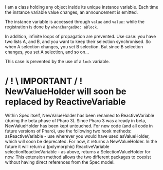 I am a class holding any object inside its unique instance variable. 
Each time the instance variable value changes, an announcement is emitted. 

The instance variable is accessed through `value` and `value:` while the registration is done by `whenChangedDo: aBlock`. 

In addition, infinite loops of propagation are prevented. 
Use case: you have two lists A, and B, and you want to keep their selection synchronised. 
So when A selection changes, you set B selection. 
But since B selection changes, you set A selection, and so on… 

This case is prevented by the use of a `lock` variable.

/ ! \ IMPORTANT / ! \
NewValueHolder will soon be replaced by ReactiveVariable
=============================================
Within Spec itself, NewValueHolder has been renamed to ReactiveVariable (during the beta phase of Pharo 3).
Since Pharo 3 was already in beta, NewValueHolder has been kept untouched.
For new code (and all code in future versions of Pharo), use the following two hook methods:
	asReactiveVariable - use wherever you would have used asValueHolder, which will soon be deprecated. For now, it returns a NewValueHolder. In the future it will return a (polymorphic) ReactiveVariable
	selectionReactiveVariable - as above, returns a SelectionValueHolder for now. This extension method allows the two different packages to coexist without having direct references from the Spec model.